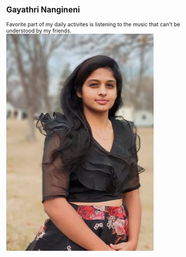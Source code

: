 ## Gayathri Nangineni
Favorite part of my daily activites is listening to the music that can't be understood by my friends. 
![image](VS.jpeg)